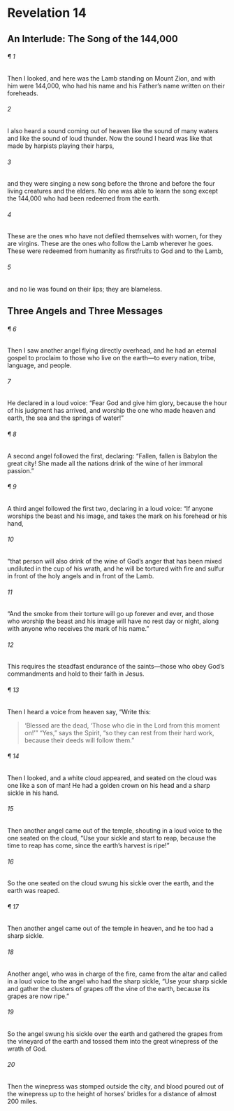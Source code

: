 # Revelation 14
## An Interlude: The Song of the 144,000
###### ¶ 1
Then I looked, and here was the Lamb standing on Mount Zion, and with him were 144,000, who had his name and his Father’s name written on their foreheads.
###### 2
I also heard a sound coming out of heaven like the sound of many waters and like the sound of loud thunder. Now the sound I heard was like that made by harpists playing their harps,
###### 3
and they were singing a new song before the throne and before the four living creatures and the elders. No one was able to learn the song except the 144,000 who had been redeemed from the earth.
###### 4
These are the ones who have not defiled themselves with women, for they are virgins. These are the ones who follow the Lamb wherever he goes. These were redeemed from humanity as firstfruits to God and to the Lamb,
###### 5
and no lie was found on their lips; they are blameless.
## Three Angels and Three Messages
###### ¶ 6
Then I saw another angel flying directly overhead, and he had an eternal gospel to proclaim to those who live on the earth—to every nation, tribe, language, and people.
###### 7
He declared in a loud voice: “Fear God and give him glory, because the hour of his judgment has arrived, and worship the one who made heaven and earth, the sea and the springs of water!”
###### ¶ 8
A second angel followed the first, declaring: “Fallen, fallen is Babylon the great city! She made all the nations drink of the wine of her immoral passion.”
###### ¶ 9
A third angel followed the first two, declaring in a loud voice: “If anyone worships the beast and his image, and takes the mark on his forehead or his hand,
###### 10
“that person will also drink of the wine of God’s anger that has been mixed undiluted in the cup of his wrath, and he will be tortured with fire and sulfur in front of the holy angels and in front of the Lamb.
###### 11
“And the smoke from their torture will go up forever and ever, and those who worship the beast and his image will have no rest day or night, along with anyone who receives the mark of his name.”
###### 12
This requires the steadfast endurance of the saints—those who obey God’s commandments and hold to their faith in Jesus.
###### ¶ 13
Then I heard a voice from heaven say, “Write this:
> ‘Blessed are the dead,
> ‘Those who die in the Lord from this moment on!’”
“Yes,” says the Spirit, “so they can rest from their hard work, because their deeds will follow them.”
###### ¶ 14
Then I looked, and a white cloud appeared, and seated on the cloud was one like a son of man! He had a golden crown on his head and a sharp sickle in his hand.
###### 15
Then another angel came out of the temple, shouting in a loud voice to the one seated on the cloud, “Use your sickle and start to reap, because the time to reap has come, since the earth’s harvest is ripe!”
###### 16
So the one seated on the cloud swung his sickle over the earth, and the earth was reaped.
###### ¶ 17
Then another angel came out of the temple in heaven, and he too had a sharp sickle.
###### 18
Another angel, who was in charge of the fire, came from the altar and called in a loud voice to the angel who had the sharp sickle, “Use your sharp sickle and gather the clusters of grapes off the vine of the earth, because its grapes are now ripe.”
###### 19
So the angel swung his sickle over the earth and gathered the grapes from the vineyard of the earth and tossed them into the great winepress of the wrath of God.
###### 20
Then the winepress was stomped outside the city, and blood poured out of the winepress up to the height of horses’ bridles for a distance of almost 200 miles.
